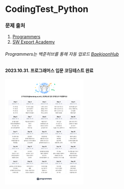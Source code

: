 # CodingTest_Python

### 문제 출처 
1. [Programmers](https://school.programmers.co.kr/learn/challenges?order=acceptance_desc&page=1)
2. [SW Export Academy](https://swexpertacademy.com/main/code/problem/problemList.do?)

###### Programmers는 백준허브를 통해 자동 업로드 [BaekjoonHub](https://github.com/BaekjoonHub/BaekjoonHub)
#### 2023.10.31. 프로그래머스 입문 코딩테스트 완료

<p align="left">
  
<img src="./프로그래머스/코딩테스트 입문 캘린더.png" width=50% >
</p>


